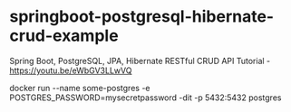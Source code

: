 # springboot-postgresql-hibernate-crud-example
Spring Boot, PostgreSQL, JPA, Hibernate RESTful CRUD API Tutorial - https://youtu.be/eWbGV3LLwVQ


docker run --name some-postgres -e POSTGRES_PASSWORD=mysecretpassword -dit -p 5432:5432 postgres
